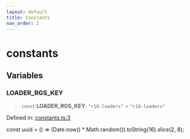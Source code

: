 ```yaml
---
layout: default
title: Constants
nav_order: 2
---
```


# constants

## Variables

### LOADER_RGS_KEY

> `const` **LOADER_RGS_KEY**: `"r18-loaders"` = `"r18-loaders"`

Defined in: [constants.ts:3](https://github.com/react18-tools/turborepo-template/blob/8de4ade798d790c79ea09dffc17df74ceb5a4651/lib/src/constants.ts#L3)

const uuid = () =\> (Date.now() \* Math.random()).toString(16).slice(2, 8);
